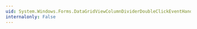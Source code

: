 ```yaml
---
uid: System.Windows.Forms.DataGridViewColumnDividerDoubleClickEventHandler
internalonly: False
---
```

